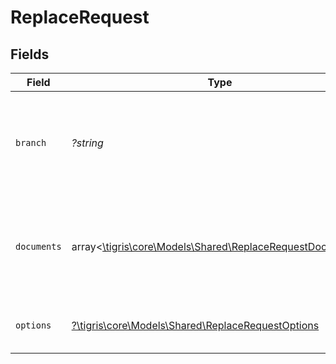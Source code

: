 # ReplaceRequest


## Fields

| Field                                                                                                       | Type                                                                                                        | Required                                                                                                    | Description                                                                                                 |
| ----------------------------------------------------------------------------------------------------------- | ----------------------------------------------------------------------------------------------------------- | ----------------------------------------------------------------------------------------------------------- | ----------------------------------------------------------------------------------------------------------- |
| `branch`                                                                                                    | *?string*                                                                                                   | :heavy_minus_sign:                                                                                          | Optionally specify a database branch name to perform operation on                                           |
| `documents`                                                                                                 | array<[\tigris\core\Models\Shared\ReplaceRequestDocuments](../../models/shared/ReplaceRequestDocuments.md)> | :heavy_minus_sign:                                                                                          | Array of documents to be replaced. Each document is a JSON object.                                          |
| `options`                                                                                                   | [?\tigris\core\Models\Shared\ReplaceRequestOptions](../../models/shared/ReplaceRequestOptions.md)           | :heavy_minus_sign:                                                                                          | Additional options for replace requests.                                                                    |